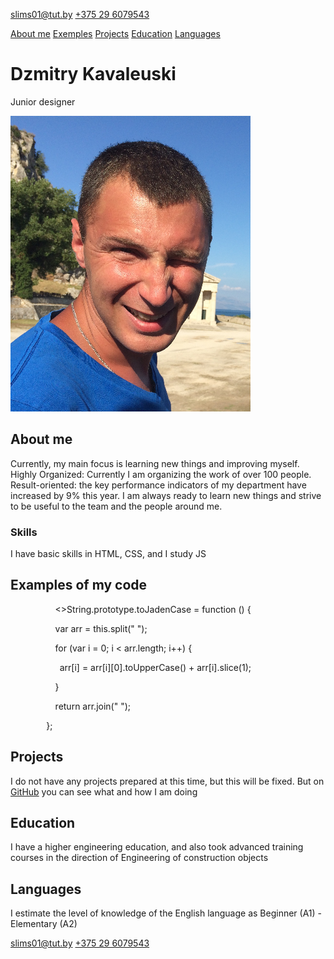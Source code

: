 <slims01@tut.by> [+375 29 6079543](tel:+375296079543)

[About me](#aboutme) [Exemples](#exemples) [Projects](#projects) [Education](#education) [Languages](#languages)
# **Dzmitry Kavaleuski**
Junior designer

![Dzmitry Kavaleuski](me.png)
## **About me**
Currently, my main focus is learning new things and improving myself.
Highly Organized: Currently I am organizing the work of over 100 people.
Result-oriented: the key performance indicators of my department have increased by 9% this year.
I am always ready to learn new things and strive to be useful to the team and the people around me.
### **Skills**
I have basic skills in HTML, CSS, and I study JS
## **Examples of my code**
`          `<>String.prototype.toJadenCase = function () {

`          `var arr = this.split(" ");

`          `for (var i = 0; i < arr.length; i++) {

`           `arr[i] = arr[i][0].toUpperCase() + arr[i].slice(1);  

`          `}

`          `return arr.join(" ");

`        `};      


## **Projects**
I do not have any projects prepared at this time, but this will be fixed.
But on [GitHub](https://github.com/DikkinsonD/rsschool-cv.git) you can see what and how I am doing
## **Education**
I have a higher engineering education,
and also took advanced training courses in the direction of
Engineering of construction objects
## **Languages**
I estimate the level of knowledge of the English language as Beginner (A1) - Elementary (A2)

slims01@tut.by [+375 29 6079543](tel:+375296079543)